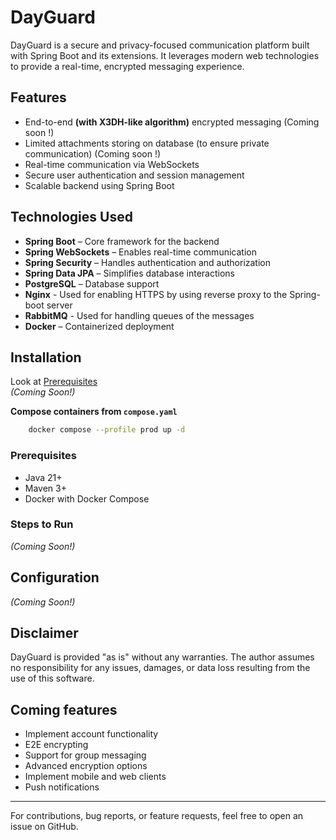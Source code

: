 # DayGuard

DayGuard is a secure and privacy-focused communication platform built with Spring Boot and its extensions. It leverages modern web technologies to provide a real-time, encrypted messaging experience.

## Features
- End-to-end **(with X3DH-like algorithm)** encrypted messaging (Coming soon !)
- Limited attachments storing on database (to ensure private communication) (Coming soon !)
- Real-time communication via WebSockets
- Secure user authentication and session management
- Scalable backend using Spring Boot

## Technologies Used
- **Spring Boot** – Core framework for the backend
- **Spring WebSockets** – Enables real-time communication
- **Spring Security** – Handles authentication and authorization
- **Spring Data JPA** – Simplifies database interactions
- **PostgreSQL** – Database support
- **Nginx** - Used for enabling HTTPS by using reverse proxy to the Spring-boot server
- **RabbitMQ** - Used for handling queues of the messages
- **Docker** – Containerized deployment

## Installation
Look at [Prerequisites](#prerequisites) <br/>
*(Coming Soon!)*

**Compose containers from `compose.yaml`**

```bash
    docker compose --profile prod up -d
```

### Prerequisites
- Java 21+
- Maven 3+
- Docker with Docker Compose

### Steps to Run
*(Coming Soon!)*

## Configuration
*(Coming Soon!)*

## Disclaimer
DayGuard is provided "as is" without any warranties. The author assumes no responsibility for any issues, damages, or data loss resulting from the use of this software.

## Coming features
- Implement account functionality
- E2E encrypting
- Support for group messaging
- Advanced encryption options
- Implement mobile and web clients
- Push notifications

---
For contributions, bug reports, or feature requests, feel free to open an issue on GitHub.
